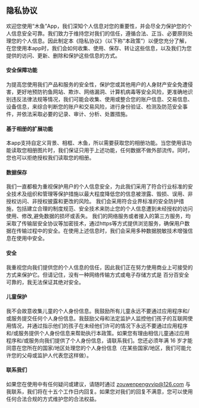 ## 隐私协议

欢迎您使用“木鱼”App，我们深知个人信息对您的重要性，并会尽全力保护您的个人信息安全可靠。我们致力于维持您对我们的信任，遵循合法、正当、必要原则处理您的个人信息。因此制定本《隐私协议》（以下称“本政策”）以便您充分了解，在您使用本app时，我们会如何收集、使用、保存、转让这些信息，以及我们为您提供的访问、更新、删除和保护这些信息的方式。

#### 安全保障功能
为提高您使用我们产品和服务的安全性，保护您或其他用户的人身财产安全免遭侵害，更好地预防钓鱼网站、欺诈、网络漏洞、计算机病毒等安全风险，更准确地识别违反法律法规等情况，我们可能会收集、使用或整合您的账户信息、交易信息、设备信息，来综合判断您的账户和交易风险，进行身份验证、检测及防范安全事件，并依法采取必要的记录、审计、分析、处置措施。

#### 基于相册的扩展功能
本app支持自定义背景、相框、木鱼，所以需要获取您的相册功能。当您使用该功能读取您相册图片时，我们保证只用于上述功能，任何数据不做外部流传。同时，您也可以拒绝授权我们读取您的相册。

#### 数据保存
我们一直都极为重视保护用户的个人信息安全，为此我们采用了符合行业标准的安全技术及组织和管理等保护措施以最大程度降低您的信息被泄露、毁损、误用、非授权访问、非授权披露和更改的风险。
我们会采用符合业界标准的安全防护措施，包括建立合理的制度规范、安全技术来防止您的个人信息遭到未经授权的访问使用、修改,避免数据的损坏或丢失。
我们的网络服务或者接入的第三方服务，均采取了传输层安全协议等加密技术，通过https等方式提供浏览服务，确保用户数据在传输过程中的安全。在使用上述信息时，我们会采用多种数据脱敏技术增强信息在使用中安全。

#### 安全
我重视您向我们提供您的个人信息的信任，因此我们正在努力使用商业上可接受的方式来保护它。但请记住，没有一种网络传输方式或电子存储方式是 百分百安全可靠的，我无法保证其绝对安全。

#### 儿童保护
我不会故意收集儿童的个人身份信息。我鼓励所有儿童永远不要通过应用程序和/或服务提交任何个人身份信息。我鼓励父母和法定监护人监控他们孩子的互联网使用情况，并通过指示他们的孩子在未经他们许可的情况下永远不要通过应用程序和/或服务提供个人身份信息来帮助执行本政策。如果您有理由相信儿童通过应用程序和/或服务向我们提供了个人身份信息，请联系我们。您还必须年满 16 岁才能同意在您所在的国家/地区处理您的个人身份信息（在某些国家/地区，我们可能允许您的父母或监护人代表您这样做）。

#### 联系我们
如果您在使用中有任何疑问或建议，请随时通过 zouwenpengvvip@126.com 与我联系，我们将在十五个工作日内回复。如果您对我们的回复不满意，您可以使用任何合法合规的方式维护您的合法权益。
